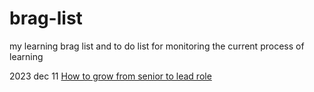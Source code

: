 # brag-list
my learning brag list and to do list for monitoring the current process of learning

<!-- url to my note, my path is ./2023/dec/11/note.md -->
2023 dec 11
[How to grow from senior to lead role](./2023/dec/11/note.md#how-to-grow-from-senior-to-lead-role-2023-12-11-mon)